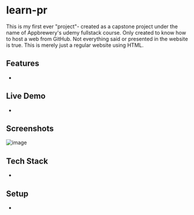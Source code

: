 # learn-pr

This is my first ever "project"- created as a capstone project under the name of Appbrewery's udemy fullstack course.
Only created to know how to host a web from GitHub.
Not everything said or presented in the website is true.
This is merely just a regular website using HTML.

## Features
- 

## Live Demo
-

## Screenshots
![image](https://github.com/user-attachments/assets/13cd0f49-bc0e-4c34-b38c-0fabbeee0ba2)

## Tech Stack
-

## Setup
-
